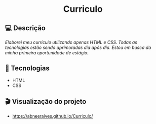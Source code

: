 <h1 align="center">
  Curriculo
</h1>


## 💻 Descrição

*Elaborei meu currículo utilizando apenas HTML e CSS. Todas as tecnologias estão sendo aprimoradas dia após dia. Estou em busca da minha primeira oportunidade de estágio.*

## 🚀 Tecnologias

- HTML
- CSS

## 🎬 Visualização do projeto

- https://abneeralves.github.io/Curriculo/
